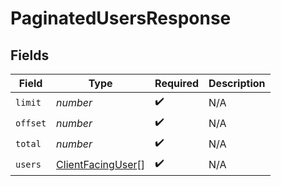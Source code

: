 # PaginatedUsersResponse


## Fields

| Field                                                         | Type                                                          | Required                                                      | Description                                                   |
| ------------------------------------------------------------- | ------------------------------------------------------------- | ------------------------------------------------------------- | ------------------------------------------------------------- |
| `limit`                                                       | *number*                                                      | :heavy_check_mark:                                            | N/A                                                           |
| `offset`                                                      | *number*                                                      | :heavy_check_mark:                                            | N/A                                                           |
| `total`                                                       | *number*                                                      | :heavy_check_mark:                                            | N/A                                                           |
| `users`                                                       | [ClientFacingUser](../../models/shared/clientfacinguser.md)[] | :heavy_check_mark:                                            | N/A                                                           |